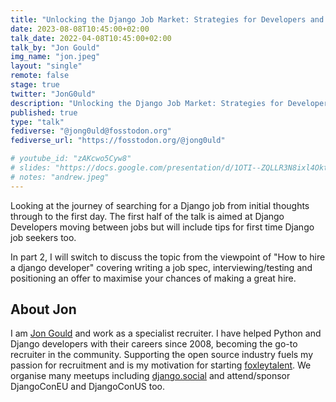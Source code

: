 ```yaml
---
title: "Unlocking the Django Job Market: Strategies for Developers and Employers"
date: 2023-08-08T10:45:00+02:00
talk_date: 2022-04-08T10:45:00+02:00
talk_by: "Jon Gould"
img_name: "jon.jpeg"
layout: "single"
remote: false
stage: true
twitter: "JonG0uld"
description: "Unlocking the Django Job Market: Strategies for Developers and Employers"
published: true
type: "talk"
fediverse: "@jong0uld@fosstodon.org"
fediverse_url: "https://fosstodon.org/@jong0uld"

# youtube_id: "zAKcwo5Cyw8"
# slides: "https://docs.google.com/presentation/d/1OTI--ZQLLR3N8ixl4OktEwbXfiau_0BNXicl_3j5uYc/edit?usp=sharing"
# notes: "andrew.jpeg"
---
```


Looking at the journey of searching for a Django job from initial thoughts through to the first day. The first half of the talk is aimed at Django Developers moving between jobs but will include tips for first time Django job seekers too.

In part 2, I will switch to discuss the topic from the viewpoint of "How to hire a django developer" covering writing a job spec, interviewing/testing and positioning an offer to maximise your chances of making a great hire.

## About Jon

I am [Jon Gould](http://linkedin.com/in/jongould) and work as a specialist recruiter. I have helped Python and Django developers with their careers since 2008, becoming the go-to recruiter in the community. Supporting the open source industry fuels my passion for recruitment and is my motivation for starting [foxleytalent](http://foxleytalent.com/). We organise many meetups including [django.social](http://django.social/) and attend/sponsor DjangoConEU and DjangoConUS too. 
